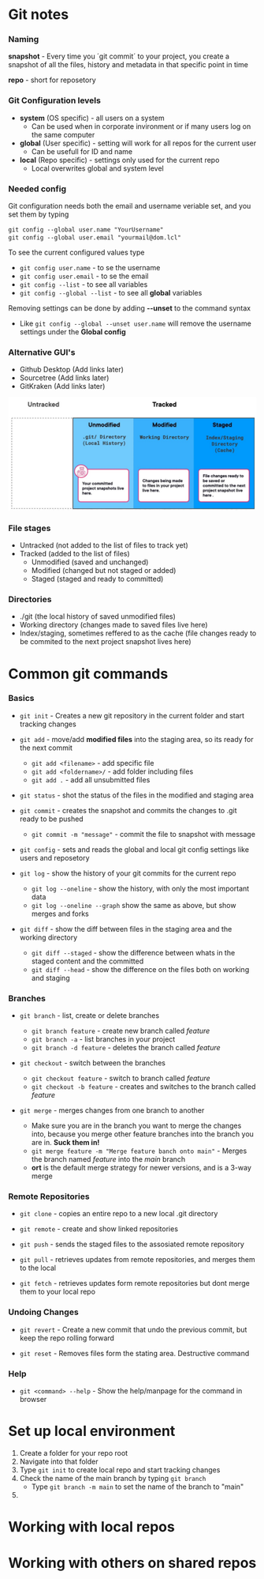 # Git notes 

### Naming

**snapshot** - Every time you ´git commit´ to your project, you create a snapshot of all the files, history and metadata in that specific point in time

**repo** - short for reposetory

### Git Configuration levels
 - **system** (OS specific) - all users on a system
     - Can be used when in corporate invironment or if many users log on the same computer
 - **global** (User specific) - setting will work for all repos for the current user
     - Can be usefull for ID and name
 - **local** (Repo specific) - settings only used for the current repo
     - Local overwrites global and system level


### Needed config
Git configuration needs both the email and username veriable set, and you set them by typing

```
git config --global user.name "YourUsername"
git config --global user.email "yourmail@dom.lcl"
```

To see the current configured values type
- `git config user.name`  - to se the username
- `git config user.email` - to se the email
- `git config --list` - to see all variables
- `git config --global --list` - to see all **global** variables

Removing settings can be done by adding **--unset** to the command syntax
 - Like `git config --global --unset user.name` will remove the username settings under the **Global config**

### Alternative GUI's
 - Github Desktop (Add links later)
 - Sourcetree (Add links later)
 - GitKraken (Add links later)


![Stages and directories](Assets/01-dir-and-stage.jpg)


### File stages
 - Untracked (not added to the list of files to track yet)
 - Tracked (added to the list of files)
    - Unmodified (saved and unchanged)
    - Modified (changed but not staged or added)
    - Staged (staged and ready to committed) 

### Directories
 - ./git (the local history of saved unmodified files)
 - Working directory (changes made to saved files live here)
 - Index/staging, sometimes reffered to as the cache (file changes ready to be commited to the next project snapshot lives here)


# Common git commands


### Basics

 - `git init` - Creates a new git repository in the current folder and start tracking changes

 - `git add` - move/add **modified files** into the staging area, so its ready for the next commit
     - `git add <filename>` - add specific file
     - `git add <foldername>/` - add folder including files
     - `git add .` - add all unsubmitted files
 
 - `git status` - shot the status of the files in the modified and staging area

 - `git commit` - creates the snapshot and commits the changes to .git ready to be pushed
     - `git commit -m "message"` - commit the file to snapshot with message

- `git config` - sets and reads the global and local git config settings like users and reposetory

- `git log` - show the history of your git commits for the current repo
    - `git log --oneline` - show the history, with only the most important data
    - `git log --oneline --graph` show the same as above, but show merges and forks

- `git diff` - show the diff between files in the staging area and the working directory 
    - `git diff --staged` - show the difference between whats in the staged content and the committed 
    - `git diff --head` - show the difference on the files both on working and staging


### Branches
- `git branch` - list, create or delete branches
    - `git branch feature` - create new branch called *feature*
    - `git branch -a` - list branches in your project
    - `git branch -d feature` - deletes the branch called *feature*

- `git checkout` - switch between the branches
    - `git checkout feature` - switch to branch called *feature*
    - `git checkout -b feature` - creates and switches to the branch called *feature*

- `git merge` - merges changes from one branch to another
    - Make sure you are in the branch you want to merge the changes into, because you merge other feature branches into the branch you are in. **Suck them in!**
    - `git merge feature -m "Merge feature banch onto main"` - Merges the branch named *feature* into the *main* branch
    - **ort** is the default merge strategy for newer versions, and is a 3-way merge

### Remote Repositories
- `git clone` - copies an entire repo to a new local .git directory

- `git remote` - create and show linked repositories

- `git push` - sends the staged files to the assosiated remote repository

- `git pull` - retrieves updates from remote repositories, and merges them to the local

- `git fetch` - retrieves updates form remote repositories but dont merge them to your local repo

### Undoing Changes

- `git revert` - Create a new commit that undo the previous commit, but keep the repo rolling forward

- `git reset` - Removes files form the stating area. Destructive command 

### Help

- `git <command> --help` - Show the help/manpage for the command in browser


# Set up local environment
 1. Create a folder for your repo root
 2. Navigate into that folder
 3. Type `git init` to create local repo and start tracking changes
 4. Check the name of the main branch by typing `git branch`
     - Type `git branch -m main` to set the name of the branch to "main"
 5. 


# Working with local repos



# Working with others on shared repos



